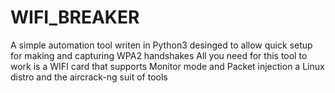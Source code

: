# WIFI_BREAKER
A simple automation tool writen in Python3 desinged to allow quick setup for making and capturing WPA2 handshakes
All you need for this tool to work is a WIFI card that supports Monitor mode and Packet injection a Linux distro and the aircrack-ng suit of tools
